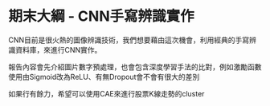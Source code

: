 # 期末大綱 - CNN手寫辨識實作

CNN目前是很火熱的圖像辨識技術，我們想要藉由這次機會，利用經典的手寫辨識資料庫，來進行CNN實作。

報告內容會先介紹圖片數字預處理，也會包含深度學習手法的比對，例如激勵函數使用由Sigmoid改為ReLU、有無Dropout會不會有很大的差別

如果行有餘力，希望可以使用CAE來進行股票K線走勢的cluster
